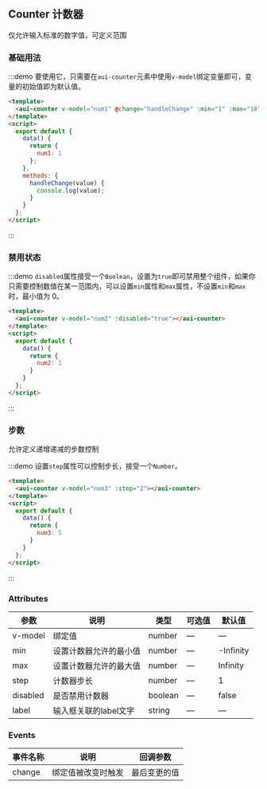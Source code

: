 ## Counter 计数器

仅允许输入标准的数字值，可定义范围

### 基础用法

:::demo 要使用它，只需要在`aui-counter`元素中使用`v-model`绑定变量即可，变量的初始值即为默认值。
```html
<template>
  <aui-counter v-model="num1" @change="handleChange" :min="1" :max="10" label="描述文字"></aui-counter>
</template>
<script>
  export default {
    data() {
      return {
        num1: 1
      };
    },
    methods: {
      handleChange(value) {
        console.log(value);
      }
    }
  };
</script>
```
:::

### 禁用状态

:::demo `disabled`属性接受一个`Boolean`，设置为`true`即可禁用整个组件，如果你只需要控制数值在某一范围内，可以设置`min`属性和`max`属性，不设置`min`和`max`时，最小值为 0。
```html
<template>
  <aui-counter v-model="num2" :disabled="true"></aui-counter>
</template>
<script>
  export default {
    data() {
      return {
        num2: 1
      }
    }
  };
</script>
```
:::

### 步数

允许定义递增递减的步数控制

:::demo 设置`step`属性可以控制步长，接受一个`Number`。
```html
<template>
  <aui-counter v-model="num3" :step="2"></aui-counter>
</template>
<script>
  export default {
    data() {
      return {
        num3: 5
      }
    }
  };
</script>
```
:::

### Attributes
| 参数      | 说明          | 类型      | 可选值                           | 默认值  |
|----------|-------------- |----------|--------------------------------  |-------- |
| v-model | 绑定值 | number | — | — |
| min | 设置计数器允许的最小值 | number | — | -Infinity |
| max | 设置计数器允许的最大值 | number | — | Infinity |
| step | 计数器步长 | number   | — | 1 |
| disabled | 是否禁用计数器        | boolean | — | false |
| label | 输入框关联的label文字 | string | — | — |
### Events
| 事件名称 | 说明 | 回调参数 |
|---------|--------|---------|
| change | 绑定值被改变时触发 | 最后变更的值 |
